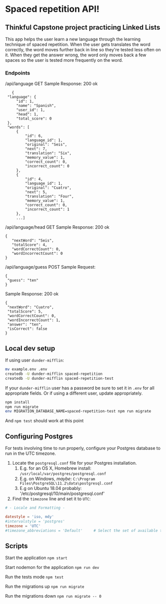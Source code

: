 # Spaced repetition API!

## Thinkful Capstone project practicing Linked Lists

This app helps the user learn a new language through the learning technique of spaced repetition. When the user gets translates the word correctly, the word moves further back in line so they're tested less often on it. When they get the answer wrong, the word only moves back a few spaces so the user is tested more frequently on the word.

### Endpoints
/api/language  GET
   Sample Response: 200 ok
   ```
      {
    "language": {
        "id": 1,
        "name": "Spanish",
        "user_id": 1,
        "head": 1,
        "total_score": 0
    },
    "words": [
        {
            "id": 6,
            "language_id": 1,
            "original": "Seis",
            "next": 7,
            "translation": "Six",
            "memory_value": 1,
            "correct_count": 0,
            "incorrect_count": 0
        },
        {
            "id": 4,
            "language_id": 1,
            "original": "Cuatro",
            "next": 5,
            "translation": "Four",
            "memory_value": 1,
            "correct_count": 0,
            "incorrect_count": 1
        },
        ...]

   ```
/api/language/head   GET
   Sample Response: 200 ok
   ```
   {
      "nextWord": "Seis",
      "totalScore": 4,
      "wordCorrectCount": 0,
      "wordIncorrectCount": 0
   }
   ```
/api/language/guess  POST
   Sample Request:
   ```
   {
    "guess": "ten"
   }
   ```
   Sample Response: 200 ok
   ```
   {
    "nextWord": "Cuatro",
    "totalScore": 5,
    "wordCorrectCount": 0,
    "wordIncorrectCount": 1,
    "answer": "ten",
    "isCorrect": false
}
   ```
## Local dev setup

If using user `dunder-mifflin`:

```bash
mv example.env .env
createdb -U dunder-mifflin spaced-repetition
createdb -U dunder-mifflin spaced-repetition-test
```

If your `dunder-mifflin` user has a password be sure to set it in `.env` for all appropriate fields. Or if using a different user, update appropriately.

```bash
npm install
npm run migrate
env MIGRATION_DATABASE_NAME=spaced-repetition-test npm run migrate
```

And `npm test` should work at this point

## Configuring Postgres

For tests involving time to run properly, configure your Postgres database to run in the UTC timezone.

1. Locate the `postgresql.conf` file for your Postgres installation.
   1. E.g. for an OS X, Homebrew install: `/usr/local/var/postgres/postgresql.conf`
   2. E.g. on Windows, _maybe_: `C:\Program Files\PostgreSQL\11.2\data\postgresql.conf`
   3. E.g  on Ubuntu 18.04 probably: '/etc/postgresql/10/main/postgresql.conf'
2. Find the `timezone` line and set it to `UTC`:

```conf
# - Locale and Formatting -

datestyle = 'iso, mdy'
#intervalstyle = 'postgres'
timezone = 'UTC'
#timezone_abbreviations = 'Default'     # Select the set of available time zone
```

## Scripts

Start the application `npm start`

Start nodemon for the application `npm run dev`

Run the tests mode `npm test`

Run the migrations up `npm run migrate`

Run the migrations down `npm run migrate -- 0`
